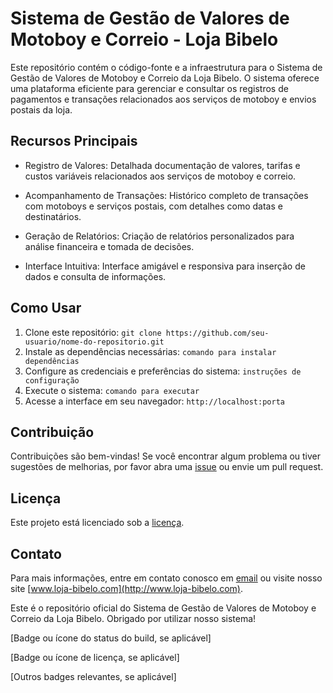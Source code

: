 # Sistema de Gestão de Valores de Motoboy e Correio - Loja Bibelo

Este repositório contém o código-fonte e a infraestrutura para o Sistema de Gestão de Valores de Motoboy e Correio da Loja Bibelo. O sistema oferece uma plataforma eficiente para gerenciar e consultar os registros de pagamentos e transações relacionados aos serviços de motoboy e envios postais da loja.

## Recursos Principais

- Registro de Valores: Detalhada documentação de valores, tarifas e custos variáveis relacionados aos serviços de motoboy e correio.

- Acompanhamento de Transações: Histórico completo de transações com motoboys e serviços postais, com detalhes como datas e destinatários.

- Geração de Relatórios: Criação de relatórios personalizados para análise financeira e tomada de decisões.

- Interface Intuitiva: Interface amigável e responsiva para inserção de dados e consulta de informações.

## Como Usar

1. Clone este repositório: `git clone https://github.com/seu-usuario/nome-do-repositorio.git`
2. Instale as dependências necessárias: `comando para instalar dependências`
3. Configure as credenciais e preferências do sistema: `instruções de configuração`
4. Execute o sistema: `comando para executar`
5. Acesse a interface em seu navegador: `http://localhost:porta`

## Contribuição

Contribuições são bem-vindas! Se você encontrar algum problema ou tiver sugestões de melhorias, por favor abra uma [issue](link-para-issues) ou envie um pull request.

## Licença

Este projeto está licenciado sob a [licença](link-para-licenca).

## Contato

Para mais informações, entre em contato conosco em [email](mailto:seu-email@example.com) ou visite nosso site [www.loja-bibelo.com](http://www.loja-bibelo.com).

Este é o repositório oficial do Sistema de Gestão de Valores de Motoboy e Correio da Loja Bibelo. Obrigado por utilizar nosso sistema!

[Badge ou ícone do status do build, se aplicável]

[Badge ou ícone de licença, se aplicável]

[Outros badges relevantes, se aplicável]

